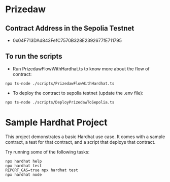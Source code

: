 # Prizedaw

## Contract Address in the Sepolia Testnet

- 0x04F713DAd843FefC7570B328E2392677fE711795

## To run the scripts

- Run PrizedawFlowWithHardhat.ts to know more about the flow of contract:
``` 
npx ts-node ./scripts/PrizedawFlowWithHardhat.ts
```

- To deploy the contract to sepolia testnet (update the .env file):
``` 
npx ts-node ./scripts/DeployPrizedawToSepolia.ts
```

# Sample Hardhat Project

This project demonstrates a basic Hardhat use case. It comes with a sample contract, a test for that contract, and a script that deploys that contract.

Try running some of the following tasks:

```shell
npx hardhat help
npx hardhat test
REPORT_GAS=true npx hardhat test
npx hardhat node
```
